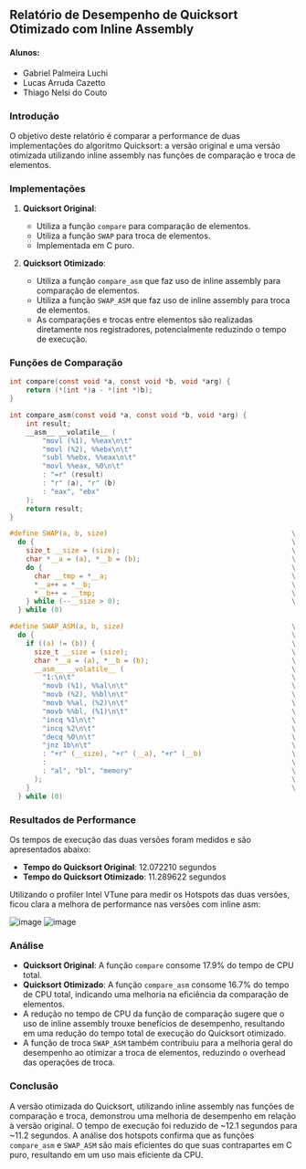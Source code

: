 ## Relatório de Desempenho de Quicksort Otimizado com Inline Assembly

#### Alunos:
- Gabriel Palmeira Luchi
- Lucas Arruda Cazetto
- Thiago Nelsi do Couto

### Introdução
O objetivo deste relatório é comparar a performance de duas implementações do algoritmo Quicksort: a versão original e uma versão otimizada utilizando inline assembly nas funções de comparação e troca de elementos.

### Implementações

1. **Quicksort Original**:
   - Utiliza a função `compare` para comparação de elementos.
   - Utiliza a função `SWAP` para troca de elementos.
   - Implementada em C puro.

2. **Quicksort Otimizado**:
   - Utiliza a função `compare_asm` que faz uso de inline assembly para comparação de elementos.
   - Utiliza a função `SWAP_ASM` que faz uso de inline assembly para troca de elementos.
   - As comparações e trocas entre elementos são realizadas diretamente nos registradores, potencialmente reduzindo o tempo de execução.

### Funções de Comparação

```c
int compare(const void *a, const void *b, void *arg) {
    return (*(int *)a - *(int *)b);
}

int compare_asm(const void *a, const void *b, void *arg) {
    int result;
    __asm__ __volatile__ (
        "movl (%1), %%eax\n\t"
        "movl (%2), %%ebx\n\t"
        "subl %%ebx, %%eax\n\t"
        "movl %%eax, %0\n\t"
        : "=r" (result)
        : "r" (a), "r" (b)
        : "eax", "ebx"
    );
    return result;
}
```

```c
#define SWAP(a, b, size)                                             \
  do {                                                               \
    size_t __size = (size);                                          \
    char *__a = (a), *__b = (b);                                     \
    do {                                                             \
      char __tmp = *__a;                                             \
      *__a++ = *__b;                                                 \
      *__b++ = __tmp;                                                \
    } while (--__size > 0);                                          \
  } while (0)

#define SWAP_ASM(a, b, size)                                         \
  do {                                                               \
    if ((a) != (b)) {                                                \
      size_t __size = (size);                                        \
      char *__a = (a), *__b = (b);                                   \
      __asm__ __volatile__ (                                         \
        "1:\n\t"                                                     \
        "movb (%1), %%al\n\t"                                        \
        "movb (%2), %%bl\n\t"                                        \
        "movb %%al, (%2)\n\t"                                        \
        "movb %%bl, (%1)\n\t"                                        \
        "incq %1\n\t"                                                \
        "incq %2\n\t"                                                \
        "decq %0\n\t"                                                \
        "jnz 1b\n\t"                                                 \
        : "+r" (__size), "+r" (__a), "+r" (__b)                      \
        :                                                            \
        : "al", "bl", "memory"                                       \
      );                                                             \
    }                                                                \
  } while (0)
```

### Resultados de Performance

Os tempos de execução das duas versões foram medidos e são apresentados abaixo:

- **Tempo do Quicksort Original**: 12.072210 segundos
- **Tempo do Quicksort Otimizado**: 11.289622 segundos

Utilizando o profiler Intel VTune para medir os Hotspots das duas versões, ficou clara a melhora de performance nas versões com inline asm:

![image](https://github.com/ThiagoNelsi/qsort-optimization/assets/52456089/152ca41d-1f0a-4982-86e2-2c3a9f885774)
![image](https://github.com/ThiagoNelsi/qsort-optimization/assets/52456089/28c3ce92-a917-4718-b259-9a26d40be02a)

### Análise

- **Quicksort Original**: A função `compare` consome 17.9% do tempo de CPU total.
- **Quicksort Otimizado**: A função `compare_asm` consome 16.7% do tempo de CPU total, indicando uma melhoria na eficiência da comparação de elementos.
- A redução no tempo de CPU da função de comparação sugere que o uso de inline assembly trouxe benefícios de desempenho, resultando em uma redução do tempo total de execução do Quicksort otimizado.
- A função de troca `SWAP_ASM` também contribuiu para a melhoria geral do desempenho ao otimizar a troca de elementos, reduzindo o overhead das operações de troca.

### Conclusão

A versão otimizada do Quicksort, utilizando inline assembly nas funções de comparação e troca, demonstrou uma melhoria de desempenho em relação à versão original. O tempo de execução foi reduzido de ~12.1 segundos para ~11.2 segundos. A análise dos hotspots confirma que as funções `compare_asm` e `SWAP_ASM` são mais eficientes do que suas contrapartes em C puro, resultando em um uso mais eficiente da CPU.
